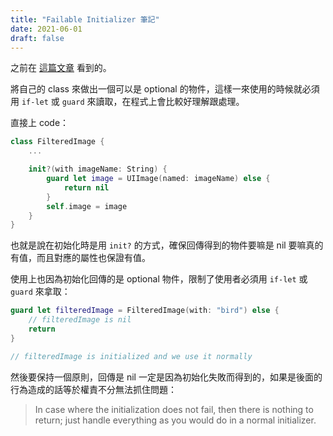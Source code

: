 ```yaml
---
title: "Failable Initializer 筆記"
date: 2021-06-01
draft: false
---
```


之前在 [這篇文章](https://serialcoder.dev/text-tutorials/swift-tutorials/failable-initializer-in-swift/) 看到的。

將自己的 class 來做出一個可以是 optional 的物件，這樣一來使用的時候就必須用 `if-let` 或 `guard` 來讀取，在程式上會比較好理解跟處理。

直接上 code：

```swift
class FilteredImage {
    ...

    init?(with imageName: String) {
        guard let image = UIImage(named: imageName) else {
            return nil
        }
        self.image = image
    }
}
```

也就是說在初始化時是用 `init?` 的方式，確保回傳得到的物件要嘛是 nil 要嘛真的有值，而且對應的屬性也保證有值。

使用上也因為初始化回傳的是 optional 物件，限制了使用者必須用 `if-let` 或 `guard` 來拿取：

```swift
guard let filteredImage = FilteredImage(with: "bird") else {
    // filteredImage is nil
    return
}

// filteredImage is initialized and we use it normally
```

然後要保持一個原則，回傳是 nil 一定是因為初始化失敗而得到的，如果是後面的行為造成的話等於權責不分無法抓住問題：

> In case where the initialization does not fail, then there is nothing to return; just handle everything as you would do in a normal initializer.
